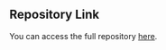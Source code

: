 ## Repository Link

You can access the full repository [here](https://github.com/metekeremberk/CS405-Project-2).
